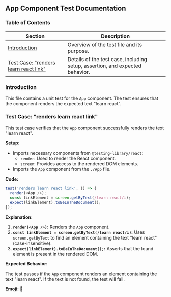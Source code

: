 ## App Component Test Documentation

### Table of Contents

| Section | Description |
|---|---|
| [Introduction](#introduction) | Overview of the test file and its purpose. |
| [Test Case: "renders learn react link"](#test-case-renders-learn-react-link) | Details of the test case, including setup, assertion, and expected behavior. |

### Introduction 

This file contains a unit test for the `App` component. The test ensures that the component renders the expected text "learn react". 

### Test Case: "renders learn react link"

This test case verifies that the `App` component successfully renders the text "learn react".

**Setup:**

* Imports necessary components from `@testing-library/react`:
    * `render`: Used to render the React component.
    * `screen`: Provides access to the rendered DOM elements.
* Imports the `App` component from the `./App` file.

**Code:**

```javascript
test('renders learn react link', () => {
  render(<App />);
  const linkElement = screen.getByText(/learn react/i);
  expect(linkElement).toBeInTheDocument();
});
```

**Explanation:**

1. **`render(<App />)`:** Renders the `App` component.
2. **`const linkElement = screen.getByText(/learn react/i)`:** Uses `screen.getByText` to find an element containing the text "learn react" (case-insensitive). 
3. **`expect(linkElement).toBeInTheDocument();`:** Asserts that the found element is present in the rendered DOM.

**Expected Behavior:**

The test passes if the `App` component renders an element containing the text "learn react". If the text is not found, the test will fail. 

**Emoji:** 🧪 
